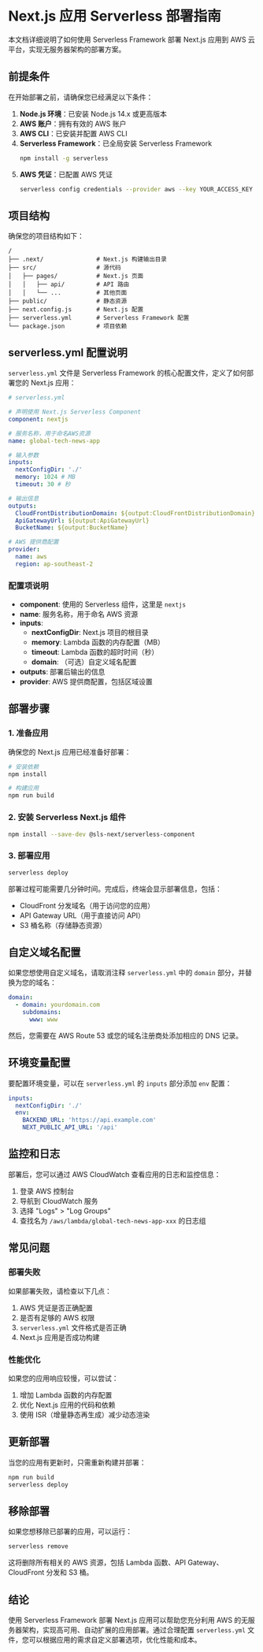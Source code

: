 # Next.js 应用 Serverless 部署指南

本文档详细说明了如何使用 Serverless Framework 部署 Next.js 应用到 AWS 云平台，实现无服务器架构的部署方案。

## 前提条件

在开始部署之前，请确保您已经满足以下条件：

1. **Node.js 环境**：已安装 Node.js 14.x 或更高版本
2. **AWS 账户**：拥有有效的 AWS 账户
3. **AWS CLI**：已安装并配置 AWS CLI
4. **Serverless Framework**：已全局安装 Serverless Framework
   ```bash
   npm install -g serverless
   ```
5. **AWS 凭证**：已配置 AWS 凭证
   ```bash
   serverless config credentials --provider aws --key YOUR_ACCESS_KEY --secret YOUR_SECRET_KEY
   ```

## 项目结构

确保您的项目结构如下：

```
/
├── .next/               # Next.js 构建输出目录
├── src/                 # 源代码
│   ├── pages/           # Next.js 页面
│   │   ├── api/         # API 路由
│   │   └── ...          # 其他页面
├── public/              # 静态资源
├── next.config.js       # Next.js 配置
├── serverless.yml       # Serverless Framework 配置
└── package.json         # 项目依赖
```

## serverless.yml 配置说明

`serverless.yml` 文件是 Serverless Framework 的核心配置文件，定义了如何部署您的 Next.js 应用：

```yaml
# serverless.yml

# 声明使用 Next.js Serverless Component
component: nextjs

# 服务名称，用于命名AWS资源
name: global-tech-news-app

# 输入参数
inputs:
  nextConfigDir: './'
  memory: 1024 # MB
  timeout: 30 # 秒

# 输出信息
outputs:
  CloudFrontDistributionDomain: ${output:CloudFrontDistributionDomain}
  ApiGatewayUrl: ${output:ApiGatewayUrl}
  BucketName: ${output:BucketName}

# AWS 提供商配置
provider:
  name: aws
  region: ap-southeast-2
```

### 配置项说明

- **component**: 使用的 Serverless 组件，这里是 `nextjs`
- **name**: 服务名称，用于命名 AWS 资源
- **inputs**:
  - **nextConfigDir**: Next.js 项目的根目录
  - **memory**: Lambda 函数的内存配置（MB）
  - **timeout**: Lambda 函数的超时时间（秒）
  - **domain**: （可选）自定义域名配置
- **outputs**: 部署后输出的信息
- **provider**: AWS 提供商配置，包括区域设置

## 部署步骤

### 1. 准备应用

确保您的 Next.js 应用已经准备好部署：

```bash
# 安装依赖
npm install

# 构建应用
npm run build
```

### 2. 安装 Serverless Next.js 组件

```bash
npm install --save-dev @sls-next/serverless-component
```

### 3. 部署应用

```bash
serverless deploy
```

部署过程可能需要几分钟时间。完成后，终端会显示部署信息，包括：

- CloudFront 分发域名（用于访问您的应用）
- API Gateway URL（用于直接访问 API）
- S3 桶名称（存储静态资源）

## 自定义域名配置

如果您想使用自定义域名，请取消注释 `serverless.yml` 中的 `domain` 部分，并替换为您的域名：

```yaml
domain:
  - domain: yourdomain.com
    subdomains:
      www: www
```

然后，您需要在 AWS Route 53 或您的域名注册商处添加相应的 DNS 记录。

## 环境变量配置

要配置环境变量，可以在 `serverless.yml` 的 `inputs` 部分添加 `env` 配置：

```yaml
inputs:
  nextConfigDir: './'
  env:
    BACKEND_URL: 'https://api.example.com'
    NEXT_PUBLIC_API_URL: '/api'
```

## 监控和日志

部署后，您可以通过 AWS CloudWatch 查看应用的日志和监控信息：

1. 登录 AWS 控制台
2. 导航到 CloudWatch 服务
3. 选择 "Logs" > "Log Groups"
4. 查找名为 `/aws/lambda/global-tech-news-app-xxx` 的日志组

## 常见问题

### 部署失败

如果部署失败，请检查以下几点：

1. AWS 凭证是否正确配置
2. 是否有足够的 AWS 权限
3. `serverless.yml` 文件格式是否正确
4. Next.js 应用是否成功构建

### 性能优化

如果您的应用响应较慢，可以尝试：

1. 增加 Lambda 函数的内存配置
2. 优化 Next.js 应用的代码和依赖
3. 使用 ISR（增量静态再生成）减少动态渲染

## 更新部署

当您的应用有更新时，只需重新构建并部署：

```bash
npm run build
serverless deploy
```

## 移除部署

如果您想移除已部署的应用，可以运行：

```bash
serverless remove
```

这将删除所有相关的 AWS 资源，包括 Lambda 函数、API Gateway、CloudFront 分发和 S3 桶。

## 结论

使用 Serverless Framework 部署 Next.js 应用可以帮助您充分利用 AWS 的无服务器架构，实现高可用、自动扩展的应用部署。通过合理配置 `serverless.yml` 文件，您可以根据应用的需求自定义部署选项，优化性能和成本。